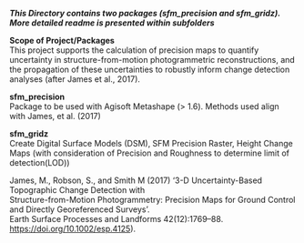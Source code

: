 ***This Directory contains two packages (sfm_precision and sfm_gridz). More detailed readme is presented within 
subfolders***

**Scope of Project/Packages**  
This project supports the calculation of precision maps to quantify uncertainty in structure-from-motion photogrammetric 
reconstructions, and the propagation of these uncertainties to robustly inform change detection analyses 
(after James et al., 2017).


**sfm_precision**  
Package to be used with Agisoft Metashape (> 1.6). Methods used align with James, et al. (2017)

**sfm_gridz**  
Create Digital Surface Models (DSM), SFM Precision Raster, Height Change Maps (with consideration of Precision and 
Roughness to determine limit of detection(LOD))


James, M., Robson, S., and Smith M (2017) ‘3-D Uncertainty-Based Topographic Change Detection with  
Structure-from-Motion Photogrammetry: Precision Maps for Ground Control and Directly Georeferenced Surveys’.  
Earth Surface Processes and Landforms 42(12):1769–88. https://doi.org/10.1002/esp.4125).
